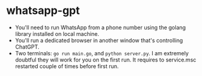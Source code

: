 # whatsapp-gpt
* You'll need to run WhatsApp from a phone number using the golang library installed on local machine.
* You'll run a dedicated browser in another window that's controlling ChatGPT.
* Two terminals: `go run main.go`, and `python server.py`. I am extremely doubtful they will work for you on the first run. It requires to service.msc restarted couple of times before first run.
